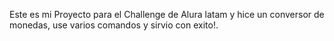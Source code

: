 Este es mi Proyecto para el Challenge de Alura latam y hice un conversor de monedas, use varios comandos y sirvio con exito!.
